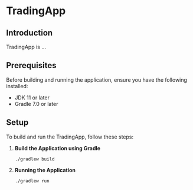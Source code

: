 # TradingApp

## Introduction
TradingApp is ...

## Prerequisites
Before building and running the application, ensure you have the following installed:
- JDK 11 or later
- Gradle 7.0 or later

## Setup
To build and run the TradingApp, follow these steps:

1. **Build the Application using Gradle**  
   ```
   ./gradlew build
   ```

2. **Running the Application**  
   ```
   ./gradlew run
   ```